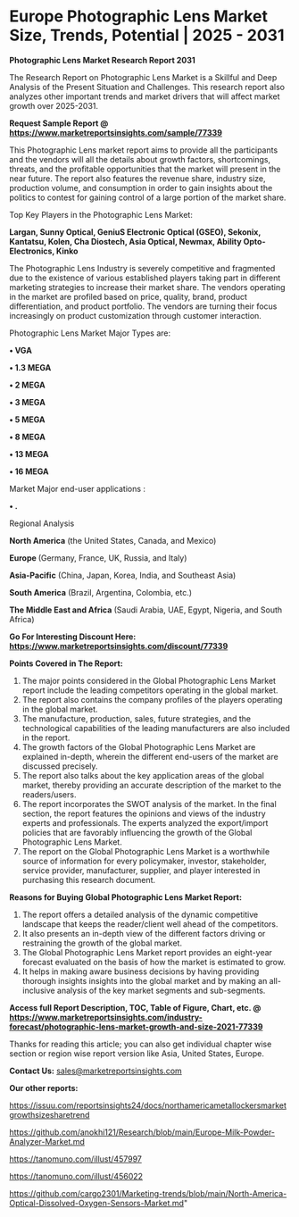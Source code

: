 # Europe Photographic Lens Market Size, Trends, Potential | 2025 - 2031

<strong>Photographic Lens Market Research Report 2031</strong>

The Research Report on Photographic Lens Market is a Skillful and Deep Analysis of the Present Situation and Challenges. This research report also analyzes other important trends and market drivers that will affect market growth over 2025-2031.

<strong>Request Sample Report @ <a href=https://www.marketreportsinsights.com/sample/77339>https://www.marketreportsinsights.com/sample/77339</a></strong>

This Photographic Lens market report aims to provide all the participants and the vendors will all the details about growth factors, shortcomings, threats, and the profitable opportunities that the market will present in the near future. The report also features the revenue share, industry size, production volume, and consumption in order to gain insights about the politics to contest for gaining control of a large portion of the market share.

Top Key Players in the Photographic Lens Market:

<strong>Largan, Sunny Optical, GeniuS Electronic Optical (GSEO), Sekonix, Kantatsu, Kolen, Cha Diostech, Asia Optical, Newmax, Ability Opto-Electronics, Kinko</strong>

The Photographic Lens Industry is severely competitive and fragmented due to the existence of various established players taking part in different marketing strategies to increase their market share. The vendors operating in the market are profiled based on price, quality, brand, product differentiation, and product portfolio. The vendors are turning their focus increasingly on product customization through customer interaction.

Photographic Lens Market Major Types are:

<strong>• VGA

• 1.3 MEGA

• 2 MEGA

• 3 MEGA

• 5 MEGA

• 8 MEGA

• 13 MEGA

• 16 MEGA</strong>

Market Major end-user applications :

<strong>• .</strong>

Regional Analysis

</u><strong><b>North America</b></strong> (the United States, Canada, and Mexico)

<strong><b>Europe </b></strong>(Germany, France, UK, Russia, and Italy)

<strong><b>Asia-Pacific</b></strong> (China, Japan, Korea, India, and Southeast Asia)

<strong><b>South America</b></strong> (Brazil, Argentina, Colombia, etc.)

<strong><b>The Middle East and Africa</b></strong> (Saudi Arabia, UAE, Egypt, Nigeria, and South Africa)

<strong>Go For Interesting Discount Here: <a href=https://www.marketreportsinsights.com/discount/77339>https://www.marketreportsinsights.com/discount/77339</a></strong>

<strong>Points Covered in The Report:</strong>
<ol>
  <li>The major points considered in the Global Photographic Lens Market report include the leading competitors operating in the global market.</li>
  <li>The report also contains the company profiles of the players operating in the global market.</li>
  <li>The manufacture, production, sales, future strategies, and the technological capabilities of the leading manufacturers are also included in the report.</li>
  <li>The growth factors of the Global Photographic Lens Market are explained in-depth, wherein the different end-users of the market are discussed precisely.</li>
  <li>The report also talks about the key application areas of the global market, thereby providing an accurate description of the market to the readers/users.</li>
  <li>The report incorporates the SWOT analysis of the market. In the final section, the report features the opinions and views of the industry experts and professionals. The experts analyzed the export/import policies that are favorably influencing the growth of the Global Photographic Lens Market.</li>
  <li>The report on the Global Photographic Lens Market is a worthwhile source of information for every policymaker, investor, stakeholder, service provider, manufacturer, supplier, and player interested in purchasing this research document.</li>
</ol>
<strong>Reasons for Buying Global Photographic Lens Market Report:</strong>

<ol>
  <li>The report offers a detailed analysis of the dynamic competitive landscape that keeps the reader/client well ahead of the competitors.</li>
  <li>It also presents an in-depth view of the different factors driving or restraining the growth of the global market.</li>
  <li>The Global Photographic Lens Market report provides an eight-year forecast evaluated on the basis of how the market is estimated to grow.</li>
  <li>It helps in making aware business decisions by having providing thorough insights insights into the global market and by making an all-inclusive analysis of the key market segments and sub-segments.</li>
</ol>
<strong>Access full Report Description, TOC, Table of Figure, Chart, etc. @ <a href=https://www.marketreportsinsights.com/industry-forecast/photographic-lens-market-growth-and-size-2021-77339>https://www.marketreportsinsights.com/industry-forecast/photographic-lens-market-growth-and-size-2021-77339</a></strong>


Thanks for reading this article; you can also get individual chapter wise section or region wise report version like Asia, United States, Europe.

<strong>Contact Us:</strong>
sales@marketreportsinsights.com

<strong>Our other reports:</strong>

<a href=https://issuu.com/reportsinsights24/docs/northamericametallockersmarketgrowthsizesharetrend>https://issuu.com/reportsinsights24/docs/northamericametallockersmarketgrowthsizesharetrend</a>

<a href=https://github.com/anokhi121/Research/blob/main/Europe-Milk-Powder-Analyzer-Market.md>https://github.com/anokhi121/Research/blob/main/Europe-Milk-Powder-Analyzer-Market.md</a>

<a href=https://tanomuno.com/illust/457997>https://tanomuno.com/illust/457997</a>

<a href=https://tanomuno.com/illust/456022>https://tanomuno.com/illust/456022</a>

<a href=https://github.com/cargo2301/Marketing-trends/blob/main/North-America-Optical-Dissolved-Oxygen-Sensors-Market.md>https://github.com/cargo2301/Marketing-trends/blob/main/North-America-Optical-Dissolved-Oxygen-Sensors-Market.md</a>"

